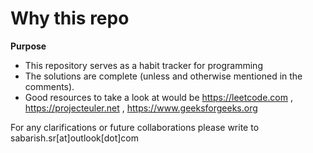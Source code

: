 # Why this repo
**Purpose**
* This repository serves as a habit tracker for programming
* The solutions are complete (unless and otherwise mentioned in the comments).
* Good resources to take a look at would be https://leetcode.com , https://projecteuler.net , https://www.geeksforgeeks.org

For any clarifications or future collaborations please write to sabarish.sr[at]outlook[dot]com
